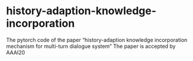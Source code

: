 # history-adaption-knowledge-incorporation
The pytorch code of the paper “history-adaption knowledge incorporation mechanism for multi-turn dialogue system”
The paper is accepted by AAAI20
